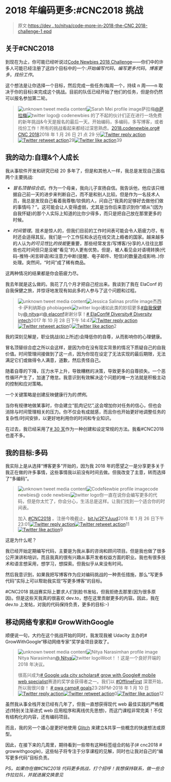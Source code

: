 # 2018 年编码更多:#CNC2018 挑战

> 原文:[https://dev . to/nitya/code-more-in-2018-the-CNC 2018-challenge-1 epd](https://dev.to/nitya/code-more-in-2018-the-cnc2018-challenge-1epd)

## 关于#CNC2018

到现在为止，你可能已经听说过[Code Newbies 2018 Challenge](https://2018.codenewbie.org/)——你们中的许多人可能已经注册了这四个目标中的一个:*开始编写代码*，*编写更多代码*，*博客更多*，*找份工作*。

这个想法是让你选择一个目标，然后完成一些任务(每周一个，持续 n 周——n 取决于你的目标)来完成这个挑战。目前的队伍已经开始了他们的任务，但是你仍然可以报名参加第二轮。

> ![unknown tweet media content](img/0fc520e483d77345407baf66a340979f.png)![Sarah Mei profile image](img/fe60add86914cfba2258b4088680d479.png)萨拉梅[@萨拉梅](https://dev.to/sarahmei)![twitter logo](img/ad0c7b03deabfe1a161345efb2d537eb.png)@ codenewbies 的了不起的伙计们正在进行一场免费的新年挑战&今天是报名的最后一天。开始编码，多编码，多写博客，或者找份工作！所有的挑战看起来都经过深思熟虑。[2018.codenewbie.org](https://t.co/c9oP5kHZ4z)[# CNC 2018](https://twitter.com/hashtag/CNC2018)2018 年 1 月 26 日 21 点 29 分[![Twitter reply action](img/269095962147c28351274afdd5486a48.png)](https://twitter.com/intent/tweet?in_reply_to=957002629703331840)[![Twitter retweet action](img/771160ecf06ae3d4d7a7815c29c819c2.png)](https://twitter.com/intent/retweet?tweet_id=957002629703331840)29[![Twitter like action](img/c077611ab2a5e0b4cd0c826ee7ae1e48.png)](https://twitter.com/intent/like?tweet_id=957002629703331840)39

## 我的动力:自理&个人成长

我从事软件开发和研究已经 20 多年了，但是和其他人一样，我总是发现自己面临两个主要挑战:

*   *冒名顶替综合症*。作为一个母亲，我向儿子宣扬自信。我告诉他，他应该只根据自己前一天的进步来判断自己，而不是和别人比较。但是作为一名技术人员，我总是发现自己看着我尊敬/钦佩的人，问自己“我真的足够好去做他们做的事情吗？”。这可能会让人变得虚弱，尤其是当你后来意识到你“顺从”(因为自我怀疑)的那个人实际上知道的比你少得多，而只是把自己放在那里更多的时候。

*   *时间管理*。技术是惊人的，但我们目前的工作时间表可能会令人筋疲力尽，有时还会适得其反。我们是一个工作狂和永远在线交流上瘾者的国家。越来越多的人认为*的可见性*比*的技能*更重要，那些经常发言/写博客/分享的人往往比那些也花时间但只是没被“看见”的人更有优势。但是，被人看见会对语境转换(代码-推特-闲言碎语)和注意力中断(提醒、电子邮件、短信)的数量造成影响..)你处理。突然间，“时间”成了稀有商品。

这两种情况的结果都是你会筋疲力尽。

我去年就是这么做的。我花了几个月才把自己挖出来。我谈到了我在 ElaConf 的自我保健之旅，并惊讶地发现有如此多的人参与了这个问题和过程。

> ![unknown tweet media content](img/eaf38b92880e55da0e5165c6c39bb9b1.png)![Jessica Salinas profile image](img/e075418e78fd0c7a23811d4d25744bc2.png)杰西卡·萨利纳斯@ phobiageek![twitter logo](img/ad0c7b03deabfe1a161345efb2d537eb.png)诸如此类的妙招更多[#自我保健](https://twitter.com/hashtag/selfcare)by[@ nitya](https://twitter.com/nitya)at[@ elaconf](https://twitter.com/elaconf)谢谢分享！[# ElaConf](https://twitter.com/hashtag/ElaConf)[# Diversity](https://twitter.com/hashtag/Diversity)[# Diversity intech](https://twitter.com/hashtag/diversityintech)2017 年 10 月 28 日下午 14:47[![Twitter reply action](img/269095962147c28351274afdd5486a48.png)](https://twitter.com/intent/tweet?in_reply_to=924286486375256070)[![Twitter retweet action](img/771160ecf06ae3d4d7a7815c29c819c2.png)](https://twitter.com/intent/retweet?tweet_id=924286486375256070)0[![Twitter like action](img/c077611ab2a5e0b4cd0c826ee7ae1e48.png)](https://twitter.com/intent/like?tweet_id=924286486375256070)2

我的深刻见解是，职业挑战(如上所述)会降低你的自尊，从而影响你的心理健康。

冒名顶替综合症之所以会这样，是因为你在没有现实背景的情况下质疑自己的自我价值。时间管理间接做到了这一点，因为你现在设定了无法实现的最后期限，无法满足它们或做得令人满意，道歉，然后责怪自己。

随着自尊的下降，压力水平上升，导致糟糕的决策，导致更多的自尊损失。一个恶性循环产生了，加速了倦怠。我意识到有效解决这个问题的唯一方法就是积极主动的控制和应对策略。

一个关键策略是创建反映健康行为的*惯例*。

当你有规律地做某事时，你会建立“肌肉记忆”,这会增加你对任务的信心，但也会消除与时间管理相关的压力。你不仅会有成就感，而且你也开始更好地调整任务的复杂性/时间安排，以更好地利用你的时间和专业知识。

在过去，我已经采用了[# 30 天](https://www.ted.com/talks/matt_cutts_try_something_new_for_30_days)作为一种创建和设定常规的方法。我看#CNC2018 也差不多。

## 我的目标:多码

我实际上是从选择“博客更多”开始的，因为我 2018 年的愿望之一是分享更多关于我正在做的许多事情，这些事情我以前没有时间去做。但我改变了主意，转而选择了“多编码”。

> ![unknown tweet media content](img/c7f3bbff2e6a420642544f5901f1aae5.png)![CodeNewbie profile image](img/6cf1c886cd137064364d75140a936fc7.png)code newbies@ code newbies![twitter logo](img/ad0c7b03deabfe1a161345efb2d537eb.png)你一直在说你会编写更多的代码，但是你太忙了，你会分心，生活总是这样。让我们找到一个适合你的时间表。
> 
> 加入 [#CNC2018](https://twitter.com/hashtag/CNC2018) 。注册今晚截止。[bit.ly/2FYJuud](https://t.co/mtSUkhcest)2018 年 1 月 26 日下午 23:01[![Twitter reply action](img/269095962147c28351274afdd5486a48.png)](https://twitter.com/intent/tweet?in_reply_to=957025608508338178)[![Twitter retweet action](img/771160ecf06ae3d4d7a7815c29c819c2.png)](https://twitter.com/intent/retweet?tweet_id=957025608508338178)11[![Twitter like action](img/c077611ab2a5e0b4cd0c826ee7ae1e48.png)](https://twitter.com/intent/like?tweet_id=957025608508338178)9

这是为什么呢？

我已经开始定期编写代码，主要是为我从事的咨询和顾问项目。但是我也做了很多公开演讲和培训，而且我真的很有兴趣从事开发者权益方面的职业。我也有很多技术和语言想采用，想学习，想探索。但我似乎从来没有时间。

然后我意识到，如果我把写博客作为应对编码挑战的一种责任措施，那么“写更多代码”实际上可以帮助我实现“写更多博客”的目标。

#CNC2018 挑战赛实际上要求人们到脸书发帖，但我拒绝去那里(因为很多原因)。但是这些天我真的很喜欢 dev.to，想在这里贡献更多的内容。因此，我在 dev.to 上发帖，对我的代码保持负责，更多的目标:-)

## 移动网络专家和# GrowWithGoogle

顺便说一句，大约在这个挑战开始的同时，我发现我被 Udacity 主办的# GrowWithGoogle“移动网络专家”奖学金项目录取了。

> ![unknown tweet media content](img/8f4faaaa3f7f394774beab260d30b3cf.png)![Nitya Narasimhan profile image](img/0f8a502591920d9750feec812a945973.png)Nitya Narasimhan[@ Nitya](https://dev.to/nitya)![twitter logo](img/ad0c7b03deabfe1a161345efb2d537eb.png)Woot！！这是一个良好开端的 2018 年决议。
> 
> 很高兴成为[# Google uda city scholars](https://twitter.com/hashtag/GoogleUdacityScholars)[# grow with Google](https://twitter.com/hashtag/GrowWithGoogle)[# mobile web specialist](https://twitter.com/hashtag/MobileWebSpecialist)赛道的奖学金获得者之一。我们以 [#OfflineFirst](https://twitter.com/hashtag/OfflineFirst) 深潜开始，所以我很兴奋！
> [# pwa camp](https://twitter.com/hashtag/PWACamp)[# goals](https://twitter.com/hashtag/goals)23:28PM-2018 年 1 月 10 日[![Twitter reply action](img/269095962147c28351274afdd5486a48.png)](https://twitter.com/intent/tweet?in_reply_to=951234241907609600)[![Twitter retweet action](img/771160ecf06ae3d4d7a7815c29c819c2.png)](https://twitter.com/intent/retweet?tweet_id=951234241907609600)0[![Twitter like action](img/c077611ab2a5e0b4cd0c826ee7ae1e48.png)](https://twitter.com/intent/like?tweet_id=951234241907609600)12

虽然我从事全栈开发已经有几年了，但我一直想获得现代 web 最佳实践的严格概述(特别关注渐进式 web 应用程序和离线优先思想)，而这门课程非常完美！不仅有结构化的内容，还有编码项目。

而且，我的另一个雄心是更好地使用 [Glitch](https://glitch.com/) 来建立&共享一些概念的快速想法或原型。

因此，在接下来的几周里，期待看到一些带有这种标签组合的帖子(# cnc2018 # growwithgoogle)，这些帖子将专注于分享课程的见解，同时也让我对自己的“编写更多代码”目标负责。

*PS。如果你在做#CNC2018 代码更多挑战，打个招呼！我想保持联系，做一些合作拉拉队，并就进展交换意见*